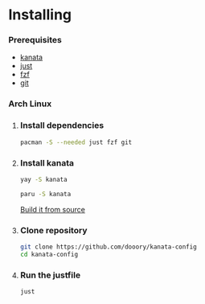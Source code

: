 
# Installing

### Prerequisites
 - [kanata](https://github.com/jtroo/kanata)
 - [just](https://github.com/casey/just)
 - [fzf](https://github.com/junegunn/fzf)
 - [git](https://github.com/git/git)

### Arch Linux
1.  ### Install dependencies
	```sh
	pacman -S --needed just fzf git
	```

2.  ### Install kanata
	
	```sh
	yay -S kanata
	```
	```sh
	paru -S kanata
	```
	[Build it from source](https://github.com/jtroo/kanata#build-it-yourself)	
3. ### Clone repository
	```sh
	git clone https://github.com/dooory/kanata-config
	cd kanata-config
	```
4. ### Run the justfile
	```sh
	just
	```

